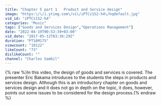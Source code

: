 ```yaml
---
title: "Chapter 5 part 1   Product and Service design"
image: "https:\/\/i.ytimg.com\/vi\/iPTCz1S2-h4\/hqdefault.jpg"
vid_id: "iPTCz1S2-h4"
categories: "Music"
tags: ["Goods and Services Design","Operations Management"]
date: "2022-04-19T00:53:39+03:00"
vid_date: "2017-05-12T03:36:29Z"
duration: "PT16M17S"
viewcount: "10122"
likeCount: "73"
dislikeCount: ""
channel: "Charles Sambil"
---
```

{% raw %}In this video, the design of goods and services is covered. The presenter Eric Bakama introduces to the students the steps in products and services design. Although this is an introductory chapter on goods and services design and it does not go in depth on the topic, it does, however, points out some issues to be considered for the design process.{% endraw %}
